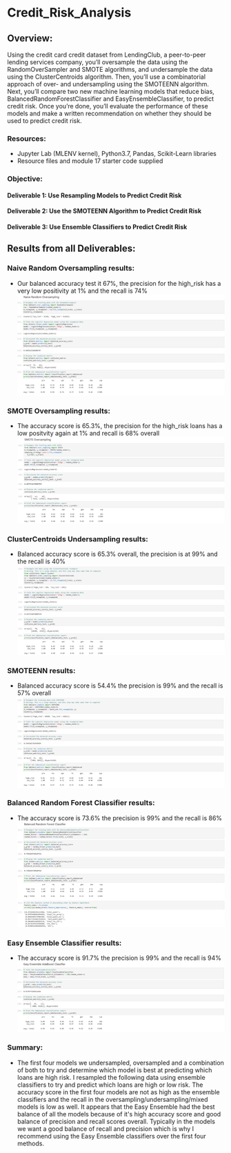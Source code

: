 # Credit_Risk_Analysis

## Overview:
Using the credit card credit dataset from LendingClub, a peer-to-peer lending services company, you’ll oversample the data using the RandomOverSampler and SMOTE algorithms, and undersample the data using the ClusterCentroids algorithm. Then, you’ll use a combinatorial approach of over- and undersampling using the SMOTEENN algorithm. Next, you’ll compare two new machine learning models that reduce bias, BalancedRandomForestClassifier and EasyEnsembleClassifier, to predict credit risk. Once you’re done, you’ll evaluate the performance of these models and make a written recommendation on whether they should be used to predict credit risk.

### Resources: 
  - Jupyter Lab (MLENV kernel), Python3.7, Pandas, Scikit-Learn libraries 
  - Resource files and module 17 starter code supplied
  
### Objective:
#### Deliverable 1: Use Resampling Models to Predict Credit Risk
#### Deliverable 2: Use the SMOTEENN Algorithm to Predict Credit Risk
#### Deliverable 3: Use Ensemble Classifiers to Predict Credit Risk


## Results from all Deliverables:
### Naive Random Oversampling results:
   - Our balanced accuracy test it 67%, the precision for the high_risk has a very low positivity at 1% and the recall is 74% 
   ![image](https://github.com/antxamp/Credit_Risk_Analysis/blob/main/Image_Resources/naive_random.PNG)
    
### SMOTE Oversampling results:    
   - The accuracy score is 65.3%, the precision for the high_risk loans has a low positvity again at 1% and recall is 68% overall
   ![image](https://github.com/antxamp/Credit_Risk_Analysis/blob/main/Image_Resources/smote_oversampling1.PNG)
   
### ClusterCentroids Undersampling results:
  - Balanced accuracy score is 65.3% overall, the precision is at 99% and the recall is 40%
   ![image](https://github.com/antxamp/Credit_Risk_Analysis/blob/main/Image_Resources/clustercentroids1.PNG)
   
### SMOTEENN results:    
   - Balanced accuracy score is 54.4% the precision is 99% and the recall is 57% overall   
   ![image](https://github.com/antxamp/Credit_Risk_Analysis/blob/main/Image_Resources/smoteenn2.PNG)
    
### Balanced Random Forest Classifier results:    
   - The accuracy score is 73.6% the precision is 99% and the recall is 86%   
   ![image](https://github.com/antxamp/Credit_Risk_Analysis/blob/main/Image_Resources/balanced_random_forest3.PNG)
   
### Easy Ensemble Classifier results:    
   - The accuracy score is 91.7% the precision is 99% and the recall is 94%  
   ![image](https://github.com/antxamp/Credit_Risk_Analysis/blob/main/Image_Resources/easy_ensemble3.PNG)
 
### Summary:
  - The first four models we undersampled, oversampled and a combination of both to try and determine which model is best at predicting which loans are high risk. I resampled the following data using ensemble classifiers to try and predict which loans are high or low risk. The accuracy score in the first four models are not as high as the ensemble classifiers and the recall in the oversampling/undersampling/mixed models is low as well. It appears that the Easy Ensemble had the best balance of all the models because of it's high accuracy score and good balance of precision and recall scores overall. Typically in the models we want a good balance of recall and precision which is why I recommend using the Easy Ensemble classifiers over the first four methods.
